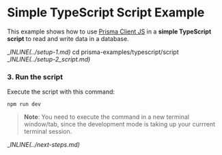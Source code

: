 # Simple TypeScript Script Example

This example shows how to use [Prisma Client JS](https://photonjs.prisma.io/) in a **simple TypeScript script** to read and write data in a database.

__INLINE(../_setup-1.md)__
cd prisma-examples/typescript/script
__INLINE(../_setup-2_script.md)__

### 3. Run the script

Execute the script with this command: 

```
npm run dev
```

> **Note**: You need to execute the command in a new terminal window/tab, since the development mode is taking up your currrent terminal session.

__INLINE(../_next-steps.md)__